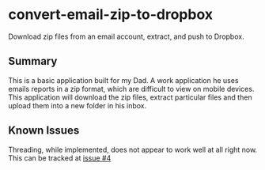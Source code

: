 # convert-email-zip-to-dropbox
Download zip files from an email account, extract, and push to Dropbox.

## Summary
This is a basic application built for my Dad.  A work application he uses emails reports in a zip format, which are difficult to view on mobile devices.  This application will download the zip files, extract particular files and then upload them into a new folder in his inbox.

## Known Issues
Threading, while implemented, does not appear to work well at all right now. This can be tracked at [issue #4](https://github.com/swtch1/extract_zipped_email_attachments/issues/4)
